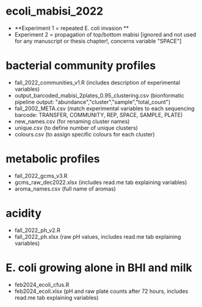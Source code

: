 # ecoli_mabisi_2022
- **Experiment 1 = repeated E. coli invasion **
- Experiment 2 = propagation of top/bottom mabisi [ignored and not used for any manuscript or thesis chapter!, concerns variable "SPACE"]

# bacterial community profiles
- fall_2022_communities_v1.R (includes description of experimental variables) 
- output_barcoded_mabisi_2plates_0.95_clustering.csv (bionformatic pipeline output: "abundance","cluster","sample","total_count")
- fall_2002_META.csv (match experimental variables to each sequencing barcode: TRANSFER, COMMUNITY, REP, SPACE, SAMPLE, PLATE)
- new_names.csv (for renaming cluster names)
- unique.csv (to define number of unique clusters)
- colours.csv (to assign specific colours for each cluster)

# metabolic profiles 
- fall_2022_gcms_v3.R
- gcms_raw_dec2022.xlsx (includes read.me tab explaining variables)
- aroma_names.csv (full name of aromas)

# acidity
- fall_2022_ph_v2.R 
- fall_2022_ph.xlsx (raw pH values, includes read.me tab explaining variables)
  
# E. coli growing alone in BHI and milk
- feb2024_ecoli_cfus.R
- feb2024_ecoli.xlsx (pH and raw plate counts after 72 hours, includes read.me tab explaining variables)

